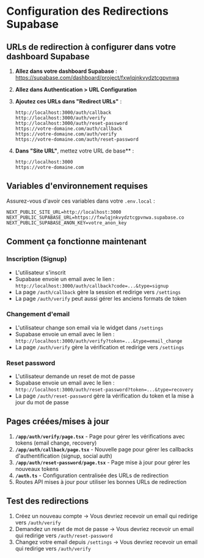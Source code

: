 # Configuration des Redirections Supabase

## URLs de redirection à configurer dans votre dashboard Supabase

1. **Allez dans votre dashboard Supabase** : https://supabase.com/dashboard/project/fxwlqjnkvydztcgpvnwa

2. **Allez dans Authentication > URL Configuration**

3. **Ajoutez ces URLs dans "Redirect URLs"** :
   ```
   http://localhost:3000/auth/callback
   http://localhost:3000/auth/verify
   http://localhost:3000/auth/reset-password
   https://votre-domaine.com/auth/callback
   https://votre-domaine.com/auth/verify
   https://votre-domaine.com/auth/reset-password
   ```

4. **Dans "Site URL"**, mettez votre URL de base** :
   ```
   http://localhost:3000
   https://votre-domaine.com
   ```

## Variables d'environnement requises

Assurez-vous d'avoir ces variables dans votre `.env.local` :

```env
NEXT_PUBLIC_SITE_URL=http://localhost:3000
NEXT_PUBLIC_SUPABASE_URL=https://fxwlqjnkvydztcgpvnwa.supabase.co
NEXT_PUBLIC_SUPABASE_ANON_KEY=votre_anon_key
```

## Comment ça fonctionne maintenant

### Inscription (Signup)
- L'utilisateur s'inscrit
- Supabase envoie un email avec le lien : `http://localhost:3000/auth/callback?code=...&type=signup`
- La page `/auth/callback` gère la session et redirige vers `/settings`
- La page `/auth/verify` peut aussi gérer les anciens formats de token

### Changement d'email  
- L'utilisateur change son email via le widget dans `/settings`
- Supabase envoie un email avec le lien : `http://localhost:3000/auth/verify?token=...&type=email_change`
- La page `/auth/verify` gère la vérification et redirige vers `/settings`

### Reset password
- L'utilisateur demande un reset de mot de passe
- Supabase envoie un email avec le lien : `http://localhost:3000/auth/reset-password?token=...&type=recovery`
- La page `/auth/reset-password` gère la vérification du token et la mise à jour du mot de passe

## Pages créées/mises à jour

1. **`/app/auth/verify/page.tsx`** - Page pour gérer les vérifications avec tokens (email change, recovery)
2. **`/app/auth/callback/page.tsx`** - Nouvelle page pour gérer les callbacks d'authentification (signup, social auth)
3. **`/app/auth/reset-password/page.tsx`** - Page mise à jour pour gérer les nouveaux tokens
4. **`/auth.ts`** - Configuration centralisée des URLs de redirection
5. Routes API mises à jour pour utiliser les bonnes URLs de redirection

## Test des redirections

1. Créez un nouveau compte → Vous devriez recevoir un email qui redirige vers `/auth/verify`
2. Demandez un reset de mot de passe → Vous devriez recevoir un email qui redirige vers `/auth/reset-password`
3. Changez votre email depuis `/settings` → Vous devriez recevoir un email qui redirige vers `/auth/verify`
